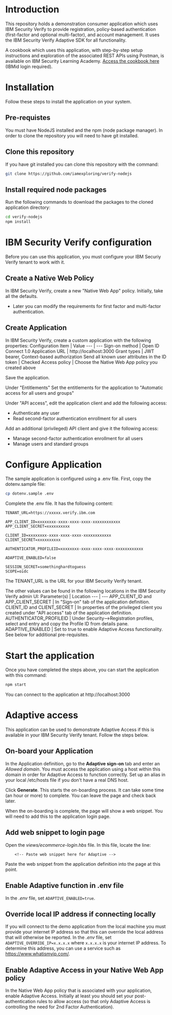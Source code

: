 # Introduction
This repository holds a demonstration consumer application which uses IBM Security Verify to provide registration, policy-based authentication (first-factor and optional multi-factor), and account management.  It uses the IBM Security Verify Adaptive SDK for all functionality.

A cookbook which uses this application, with step-by-step setup instructions and exploration of the associated REST APIs using Postman, is available on IBM Security Learning Academy.  [Access the cookbook here](https://www.securitylearningacademy.com/course/view.php?id=6114) (IBMid login required).

# Installation
Follow these steps to install the application on your system.

## Pre-requistes
You must have NodeJS installed and the npm (node package manager).  In order to clone the repository you will need to have git installed.

## Clone this repository
If you have git installed you can clone this repository with the command:
```bash
git clone https://github.com/iamexploring/verify-nodejs
```
## Install required node packages
Run the following commands to download the packages to the cloned application directory:
```bash
cd verify-nodejs
npm install
```

# IBM Security Verify configuration
Before you can use this application, you must configure your IBM Securiy Verify tenant to work with it.

## Create a Native Web Policy
In IBM Security Verify, create a new "Native Web App" policy.  Initially, take all the defaults.
- Later you can modify the requirements for first factor and multi-factor authentication.

## Create Application
In IBM Security Verify, create a custom application with the following properties:
Configuration Item | Value
--- | ---
Sign-on method | Open ID Connect 1.0
Application URL | http://localhost:3000
Grant types | JWT bearer, Context-based authorization
Send all known user attributes in the ID token | Checked
Access policy | Choose the Native Web App policy you created above

Save the application.

Under "Entitlements" Set the entitlements for the application to "Automatic access for all users and groups"

Under "API access", edit the application client and add the following access:
- Authenticate any user
- Read second-factor authentication enrollment for all users

Add an additional (privileged) API client and give it the following access:
- Manage second-factor authentication enrollment for all users
- Manage users and standard groups

# Configure Application
The sample application is configured using a .env file.
First, copy the dotenv.sample file:
```bash
cp dotenv.sample .env
```

Complete the .env file.  It has the following content:

```
TENANT_URL=https://xxxxx.verify.ibm.com

APP_CLIENT_ID=xxxxxxxx-xxxx-xxxx-xxxx-xxxxxxxxxxxx
APP_CLIENT_SECRET=xxxxxxxxxx

CLIENT_ID=xxxxxxxx-xxxx-xxxx-xxxx-xxxxxxxxxxxx
CLIENT_SECRET=xxxxxxxxxx

AUTHENTICATOR_PROFILEID=xxxxxxxx-xxxx-xxxx-xxxx-xxxxxxxxxxxx

ADAPTIVE_ENABLED=false

SESSION_SECRET=somethinghardtoguess
SCOPE=oidc
```

The TENANT_URL is the URL for your IBM Security Verify tenant.

The other values can be found in the following locations in the IBM Security Verify admin UI:
Parameter(s) | Location
--- | ---
APP_CLIENT_ID and APP_CLIENT_SECRET | In "Sign-on" tab of the application definition.
CLIENT_ID and CLIENT_SECRET | In properties of the privileged client you created under "API access" tab of the application definition.
AUTHENTICATOR_PROFILEID | Under Security-->Registration profiles, select and entry and copy the Profile ID from details pane.
ADAPTIVE_ENABLED | Set to true to enable Adaptive Access functionality.  See below for additional pre-requisites.

# Start the application
Once you have completed the steps above, you can start the application with this command:
```bash
npm start
```

You can connect to the application at http://localhost:3000

# Adaptive access
This application can be used to demonstrate Adaptive Access if this is available in your IBM Security Verify tenant.  Follow the steps below.

## On-board your Application
In the Application definition, go to the **Adaptive sign-on** tab and enter an *Allowed domain*.  You must access the application using a host within this domain in order for Adaptive Access to function correctly.  Set up an alias in your local /etc/hosts file if you don't have a real DNS host.

Click **Generate**.  This starts the on-boarding process.  It can take some time (an hour or more) to complete.  You can leave the page and check back later.

When the on-boarding is complete, the page will show a web snippet.  You will need to add this to the application login page.

## Add web snippet to login page
Open the *views/ecommerce-login.hbs* file.  In this file, locate the line:

```
  	<!-- Paste web snippet here for Adaptive -->
```

Paste the web snippet from the application definition into the page at this point.

## Enable Adaptive function in .env file
In the *.env* file, set `ADAPTIVE_ENABLED=true`.

## Override local IP address if connecting locally
If you will connect to the demo application from the local machine you must provide your internet IP address so that this can override the local address that will otherwise be reported.  In the *.env* file, set `ADAPTIVE_OVERRIDE_IP=x.x.x.x` where `x.x.x.x` is your internet IP address.  To determine this address, you can use a service such as https://www.whatismyip.com/.

## Enable Adaptive Access in your Native Web App policy
In the Native Web App policy that is associated with your application, enable Adaptive Access.  Initially at least you should set your post-authentication rules to allow access (so that only Adaptive Access is controlling the need for 2nd Factor Authentication).
